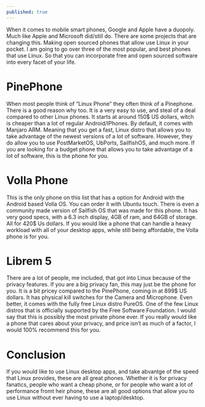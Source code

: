 ```yaml
---
published: true
---
```

When it comes to mobile smart phones, Google and Apple have a duopoly. Much like Apple and Microsoft did/still do. There are some projects that are changing this. Making open sourced phones that allow use Linux in your pocket. I am going to go over three of the most popular, and best phones that use Linux. So that you can incorporate free and open sourced software into every facet of your life. 

# PinePhone 

When most people think of “Linux Phone” they often think of a Pinephone. There is a good reason why too. It is a very easy to use, and steal of a deal compared to other Linux phones. It starts at around 150$ US dollars, witch is cheaper than a lot of regular Android/IPhones. By default, it comes with Manjaro ARM. Meaning that you get a fast, Linux distro that allows you to take advantage of the newest versions of a lot of software. However, they do allow you to use PostMarketOS, UbPorts, SailfishOS, and much more. If you are looking for a budget phone that allows you to take advantage of a lot of software, this is the phone for you. 

# Volla Phone

This is the only phone on this list that has a option for Android with the Android based Volla OS. You can order it with Ubuntu touch. There is even a community made version of Sailfish OS that was made for this phone. It has very good specs, with a 6.3 inch display, 4GB of ram, and 64GB of storage. All for 420$ Us dollars. If you would like a phone that can handle a heavy workload with all of your desktop apps, while still being affordable, the Volla phone is for you. 

# Librem 5

There are a lot of people, me included, that got into Linux because of the privacy features. If you are a big privacy fan, this may just be the phone for you. It is a bit pricey compared to the PinePhone, coming in at 899$ US dollars. It has physical kill switches for the Camera and Microphone. Even better, it comes with the fully free Linux distro PureOS. One of the few Linux distros that is officially supported by the Free Software Foundation. I would say that this is possibly the most private phone ever. If you really would like a phone that cares about your privacy, and price isn’t as much of a factor, I would 100% recommend this for you. 

# Conclusion 

If you would like to use Linux desktop apps, and take abvantge of the speed that Linux provides, these are all great phones. Whether it is for privacy fanatics, people who want a cheap phone, or for people who want a lot of performance fromt heir phone, these are all good options that allow you to use Linux without ever having to use a laptop/desktop.
